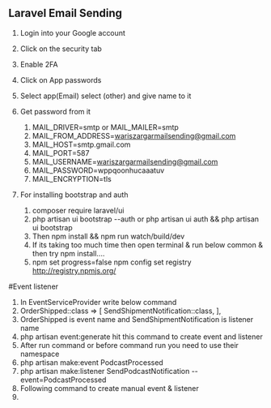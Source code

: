 ## Laravel Email Sending
1. Login into your Google account
2. Click on the security tab
3. Enable 2FA
4. Click on App passwords
5. Select app(Email) select (other) and give name to it
6. Get password from it <br/>
    1. MAIL_DRIVER=smtp or MAIL_MAILER=smtp
    2. MAIL_FROM_ADDRESS=wariszargarmailsending@gmail.com
    3. MAIL_HOST=smtp.gmail.com
    4. MAIL_PORT=587
    5. MAIL_USERNAME=wariszargarmailsending@gmail.com
    6. MAIL_PASSWORD=wppqoonhucaaatuv
    7. MAIL_ENCRYPTION=tls
    
7. For installing bootstrap and auth 
    1. composer require laravel/ui 
    2. php artisan ui bootstrap --auth or php artisan ui auth && php artisan ui bootstrap
    3. Then npm install && npm run watch/build/dev
    4. If its taking too much time then open terminal & run below common & then try npm install....
    5. npm set progress=false
       npm config set registry http://registry.npmjs.org/

#Event listener

1. In EventServiceProvider write below command
2. OrderShipped::class => [
     SendShipmentNotification::class,
     ],
3. OrderShipped is event name and SendShipmentNotification is listener name
4. php artisan event:generate hit this command to create event and listener
5. After run command or before command run you need to use their namespace
6. php artisan make:event PodcastProcessed 
7. php artisan make:listener SendPodcastNotification --event=PodcastProcessed
8. Following command to create manual event & listener
9. 
